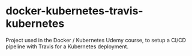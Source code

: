 # docker-kubernetes-travis-kubernetes
Project used in the Docker / Kubernetes Udemy course, to setup a CI/CD pipeline with Travis for a Kubernetes deployment.
